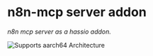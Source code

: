 # n8n-mcp server addon

_n8n mcp server as a hassio addon._

![Supports aarch64 Architecture][aarch64-shield]

[aarch64-shield]: https://img.shields.io/badge/aarch64-yes-green.svg

